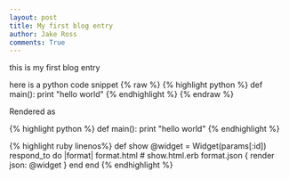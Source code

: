 ```yaml
---
layout: post
title: My first blog entry
author: Jake Ross
comments: True
---
```

this is my first blog entry

here is a python code snippet
{% raw %}
    {% highlight python %}
    def main():
        print "hello world"
    {% endhighlight %}
{% endraw %}

Rendered as

{% highlight python %}
def main():
    print "hello world"
{% endhighlight %}

{% highlight ruby linenos%}
    def show
      @widget = Widget(params[:id])
      respond_to do |format|
        format.html # show.html.erb
        format.json { render json: @widget }
      end
    end
{% endhighlight %}
